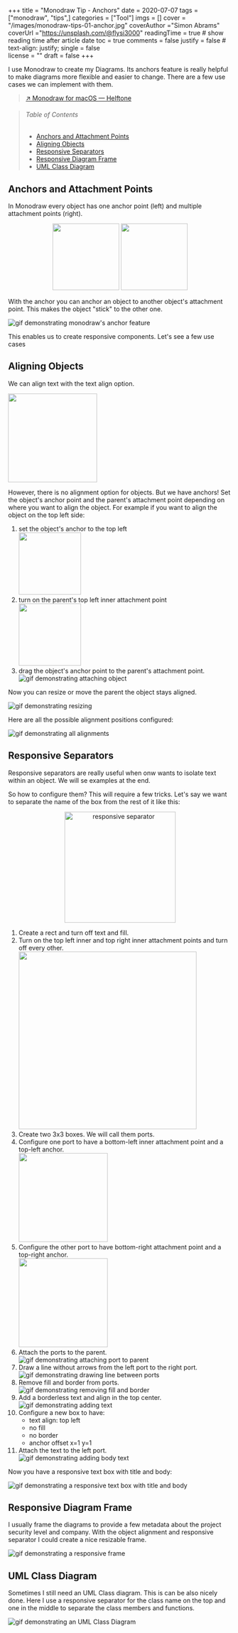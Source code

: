 +++
title = "Monodraw Tip - Anchors"
date = 2020-07-07
tags = ["monodraw", "tips",]
categories = ["Tool"] 
imgs = []
cover = "/images/monodraw-tips-01-anchor.jpg"
coverAuthor ="Simon Abrams"
coverUrl ="https://unsplash.com/@flysi3000"
readingTime = true  # show reading time after article date
toc = true
comments = false
justify = false  # text-align: justify;
single = false  
license = ""
draft = false
+++

I use Monodraw to create my Diagrams. Its anchors feature is really helpful to make diagrams more flexible and easier to change.
There are a few use cases we can implement with them.

> [↗ Monodraw for macOS — Helftone](https://monodraw.helftone.com/)

> ###### Table of Contents
> 
> - [Anchors and Attachment Points](#anchors-and-attachment-points)
> - [Aligning Objects](#aligning-objects)
> - [Responsive Separators](#responsive-separators)
> - [Responsive Diagram Frame](#responsive-diagram-frame)
> - [UML Class Diagram](#uml-class-diagram)

## Anchors and Attachment Points

In Monodraw every object has one anchor point (left) and multiple attachment points (right).

<p align=center>
    <img src="/images/monodraw-tips-01/anchor.png" height=150 />
    <img src="/images/monodraw-tips-01/attachment_points.png" height=150 />
</p>

With the anchor you can anchor an object to another object's attachment point.
This makes the object "stick" to the other one.

![gif demonstrating monodraw's anchor feature](/images/monodraw-tips-01/monodraw-anchors-01.gif)

This enables us to create responsive components.
Let's see a few use cases

## Aligning Objects

We can align text with the text align option.


<img src="/images/monodraw-tips-01/text_align.png" width=200 />

However, there is no alignment option for objects.
But we have anchors! Set the object's anchor point and the parent's attachment point depending on where you want to align the object.
For example if you want to align the object on the top left side:
1. set the object's anchor to the top left  
    <img src="/images/monodraw-tips-01/setup_obj_top_left.png" height=140 />
2. turn on the parent's top left inner attachment point  
    <img src="/images/monodraw-tips-01/setup_top_left.png" height=140 />
3. drag the object's anchor point to the parent's attachment point.  
    ![gif demonstrating attaching object](/images/monodraw-tips-01/monodraw-anchors-02.gif)

Now you can resize or move the parent the object stays aligned.

![gif demonstrating resizing](/images/monodraw-tips-01/monodraw-anchors-03.gif)

Here are all the possible alignment positions configured:

![gif demonstrating all alignments](/images/monodraw-tips-01/monodraw-anchors-04.gif)


## Responsive Separators

Responsive separators are really useful when onw wants to isolate text within an object. We will se examples at the end.

So how to configure them? This will require a few tricks.
Let's say we want to separate the name of the box from the rest of it like this:

<p align=center>
    <img alt="responsive separator" src="/images/monodraw-tips-01/responsive-separator.png" width=250 />
</p>


1. Create a rect and turn off text and fill.
2. Turn on the top left inner and top right inner attachment points and turn off every other.  
   <img src="/images/monodraw-tips-01/sep_config_01.png" height=400 />
3. Create two 3x3 boxes. We will call them ports.
4. Configure one port to have a bottom-left inner attachment point and a top-left anchor.  
   <img src="/images/monodraw-tips-01/sep_port_left.png" width=200 />
5. Configure the other port to have bottom-right attachment point and a top-right anchor.  
   <img src="/images/monodraw-tips-01/sep_port_right.png" width=200 />
6. Attach the ports to the parent.  
   ![gif demonstrating attaching port to parent](/images/monodraw-tips-01/monodraw-anchors-05.gif)
7. Draw a line without arrows from the left port to the right port.  
   ![gif demonstrating drawing line between ports](/images/monodraw-tips-01/monodraw-anchors-06.gif)
8. Remove fill and border from ports.  
   ![gif demonstrating removing fill and border](/images/monodraw-tips-01/monodraw-anchors-07.gif)
9. Add a borderless text and align in the top center.  
   ![gif demonstrating adding text](/images/monodraw-tips-01/monodraw-anchors-08.gif)
10. Configure a new box to have:
    - text align: top left
    - no fill
    - no border 
    - anchor offset x=1 y=1
11. Attach the text to the left port.  
   ![gif demonstrating adding body text](/images/monodraw-tips-01/monodraw-anchors-09.gif)

Now you have a responsive text box with title and body:

![gif demonstrating a responsive text box with title and body](/images/monodraw-tips-01/monodraw-anchors-10.gif)


## Responsive Diagram Frame

I usually frame the diagrams to provide a few metadata about the project security level and company. With the object alignment and responsive separator I could create a nice resizable frame.

![gif demonstrating a responsive frame](/images/monodraw-tips-01/monodraw-anchors-resp-frame.gif)


## UML Class Diagram

Sometimes I still need an UML Class diagram. This is can be also nicely done. Here I use a responsive separator for the class name on the top and one in the middle to separate the class members and functions.

![gif demonstrating an UML Class Diagram](/images/monodraw-tips-01/monodraw-anchors-uml-class.gif)